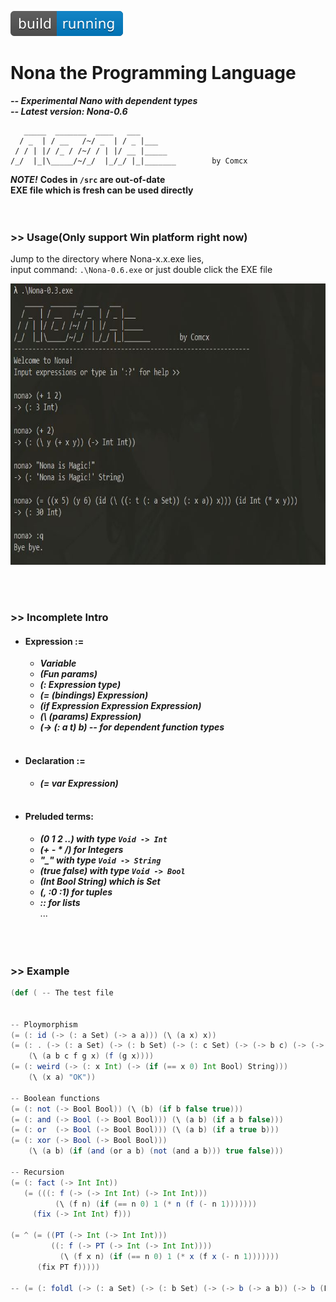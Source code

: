 ![Build Status](https://github.com/Comcx/Nona/blob/master/icon/icon.svg)
# Nona the Programming Language 
***-- Experimental Nano with dependent types***  
***-- Latest version: Nona-0.6***  

```
   _____  _______  ____   ___ 
  / _  | / __   /~/ _  | / _ |___
 / / | |/ /_ / /~/ / | |/ __ |_____
/_/  |_|\_____/~/_/  |_/_/ |_|_______        by Comcx 

```

***NOTE!***
**Codes in `/src` are out-of-date**  
**EXE file which is fresh can be used directly**  
<br><br>

### >> Usage(Only support Win platform right now)

Jump to the directory where Nona-x.x.exe lies,  
input command: `.\Nona-0.6.exe` or just double click the EXE file

<img width="700" height="450" src="https://github.com/Comcx/Nona/blob/master/repl.jpg"/>

<br><br>
### >> Incomplete Intro  

* #### Expression :=
  - ***Variable***  
  - ***(Fun params)***  
  - ***(: Expression type)***  
  - ***(= (bindings) Expression)***  
  - ***(if Expression Expression Expression)***
  - ***(\ (params) Expression)***  
  - ***(-> (: a t) b) -- for dependent function types***  
  <br>
  
* #### Declaration :=
  - ***(= var Expression)***  
  <br>
 
* #### Preluded terms:
  - ***(0 1 2 ..) with type `Void -> Int`***  
  - ***(+ - * /) for Integers***  
  - ***"_" with type `Void -> String`***  
  - ***(true false) with type `Void -> Bool`***  
  - ***(Int Bool String) which is Set***  
  - ***(, :0 :1) for tuples***  
  - ***:: for lists***  
  ...  
<br><br><br>

### >> Example

```scala
(def ( -- The test file


-- Ploymorphism
(= (: id (-> (: a Set) (-> a a))) (\ (a x) x))
(= (: . (-> (: a Set) (-> (: b Set) (-> (: c Set) (-> (-> b c) (-> (-> a b) (-> a c))))))) 
    (\ (a b c f g x) (f (g x))))
(= (: weird (-> (: x Int) (-> (if (== x 0) Int Bool) String)))
	(\ (x a) "OK"))

-- Boolean functions
(= (: not (-> Bool Bool)) (\ (b) (if b false true)))
(= (: and (-> Bool (-> Bool Bool))) (\ (a b) (if a b false)))
(= (: or  (-> Bool (-> Bool Bool))) (\ (a b) (if a true b)))
(= (: xor (-> Bool (-> Bool Bool)))
	(\ (a b) (if (and (or a b) (not (and a b))) true false)))

-- Recursion
(= (: fact (-> Int Int))
   (= (((: f (-> (-> Int Int) (-> Int Int)))
	      (\ (f n) (if (== n 0) 1 (* n (f (- n 1)))))))
	 (fix (-> Int Int) f)))

(= ^ (= ((PT (-> Int (-> Int Int)))
         ((: f (-> PT (-> Int (-> Int Int))))
           (\ (f x n) (if (== n 0) 1 (* x (f x (- n 1)))))))
      (fix PT f)))))

-- (= (: foldl (-> (: a Set) (-> (: b Set) (-> (-> b (-> a b)) (-> b (List a)))))) undefined)


```










